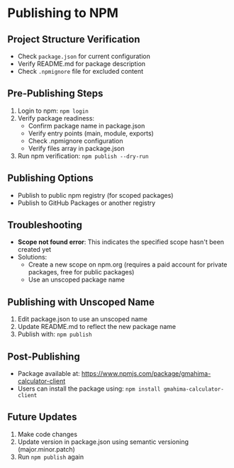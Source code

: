 # Publishing to NPM

## Project Structure Verification
- Check `package.json` for current configuration
- Verify README.md for package description
- Check `.npmignore` file for excluded content

## Pre-Publishing Steps
1. Login to npm: `npm login`
2. Verify package readiness:
   - Confirm package name in package.json
   - Verify entry points (main, module, exports)
   - Check .npmignore configuration
   - Verify files array in package.json
3. Run npm verification: `npm publish --dry-run`

## Publishing Options
- Publish to public npm registry (for scoped packages)
- Publish to GitHub Packages or another registry

## Troubleshooting
- **Scope not found error**: This indicates the specified scope hasn't been created yet
- Solutions:
  - Create a new scope on npm.org (requires a paid account for private packages, free for public packages)
  - Use an unscoped package name

## Publishing with Unscoped Name
1. Edit package.json to use an unscoped name
2. Update README.md to reflect the new package name
3. Publish with: `npm publish`

## Post-Publishing
- Package available at: https://www.npmjs.com/package/gmahima-calculator-client
- Users can install the package using: `npm install gmahima-calculator-client`

## Future Updates
1. Make code changes
2. Update version in package.json using semantic versioning (major.minor.patch)
3. Run `npm publish` again